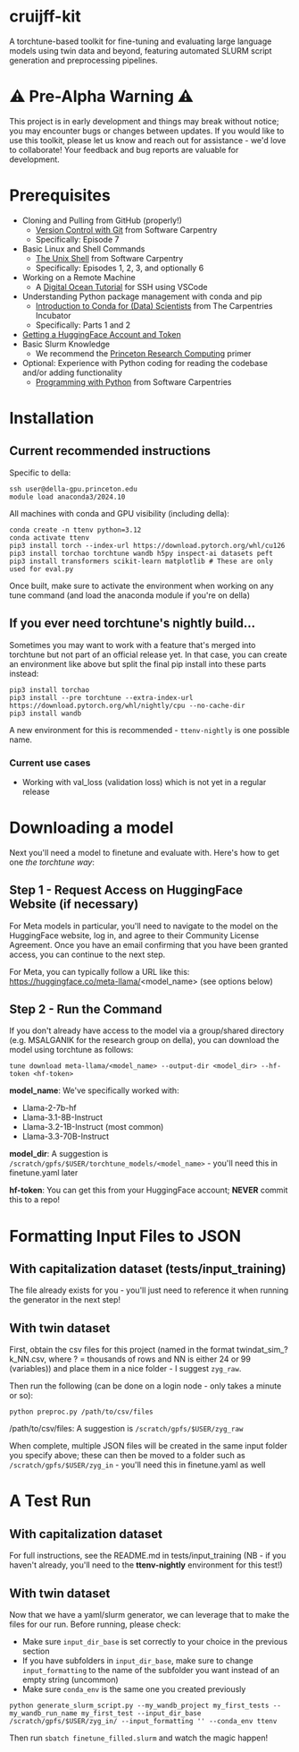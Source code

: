 # cruijff-kit
A torchtune-based toolkit for fine-tuning and evaluating large language models using twin data and beyond, featuring automated SLURM script generation and preprocessing pipelines.

# ⚠️ Pre-Alpha Warning ⚠️

This project is in early development and things may break without notice; you may encounter bugs or changes between updates. If you would like to use this toolkit, please let us know and reach out for assistance - we'd love to collaborate! Your feedback and bug reports are valuable for development.

# Prerequisites

- Cloning and Pulling from GitHub (properly!)
  - [Version Control with Git](https://swcarpentry.github.io/git-novice/) from Software Carpentry
  - Specifically: Episode 7
- Basic Linux and Shell Commands
  - [The Unix Shell](https://swcarpentry.github.io/shell-novice/) from Software Carpentry
  - Specifically: Episodes 1, 2, 3, and optionally 6
- Working on a Remote Machine
  - A [Digital Ocean Tutorial](https://www.digitalocean.com/community/tutorials/how-to-use-visual-studio-code-for-remote-development-via-the-remote-ssh-plugin) for SSH using VSCode
- Understanding Python package management with conda and pip
  - [Introduction to Conda for (Data) Scientists](https://carpentries-incubator.github.io/introduction-to-conda-for-data-scientists/) from The Carpentries Incubator
  - Specifically: Parts 1 and 2
- [Getting a HuggingFace Account and Token](https://huggingface.co/docs/hub/en/security-tokens)
- Basic Slurm Knowledge
  - We recommend the [Princeton Research Computing](https://researchcomputing.princeton.edu/support/knowledge-base/slurm) primer
- Optional: Experience with Python coding for reading the codebase and/or adding functionality
  - [Programming with Python](https://swcarpentry.github.io/python-novice-inflammation/) from Software Carpentries

# Installation

## Current recommended instructions

Specific to della:
```
ssh user@della-gpu.princeton.edu
module load anaconda3/2024.10
```

All machines with conda and GPU visibility (including della):
```
conda create -n ttenv python=3.12
conda activate ttenv
pip3 install torch --index-url https://download.pytorch.org/whl/cu126
pip3 install torchao torchtune wandb h5py inspect-ai datasets peft
pip3 install transformers scikit-learn matplotlib # These are only used for eval.py
```

Once built, make sure to activate the environment when working on any tune command (and load the anaconda module if you're on della)

## If you ever need torchtune's nightly build...

Sometimes you may want to work with a feature that's merged into torchtune but not part of an official release yet. In that case, you can create an environment like above but split the final pip install into these parts instead:
```
pip3 install torchao
pip3 install --pre torchtune --extra-index-url https://download.pytorch.org/whl/nightly/cpu --no-cache-dir
pip3 install wandb
```

A new environment for this is recommended - `ttenv-nightly` is one possible name.

### Current use cases

* Working with val_loss (validation loss) which is not yet in a regular release

# Downloading a model

Next you'll need a model to finetune and evaluate with. Here's how to get one *the torchtune way*:

## Step 1 - Request Access on HuggingFace Website (if necessary)

For Meta models in particular, you'll need to navigate to the model on the HuggingFace website, log in, and agree to their Community License Agreement. Once you have an email confirming that you have been granted access, you can continue to the next step.

For Meta, you can typically follow a URL like this: https://huggingface.co/meta-llama/<model_name> (see options below)

## Step 2 - Run the Command

If you don't already have access to the model via a group/shared directory (e.g. MSALGANIK for the research group on della), you can download the model using torchtune as follows:

```
tune download meta-llama/<model_name> --output-dir <model_dir> --hf-token <hf-token>
```
**model_name**: We've specifically worked with:
* Llama-2-7b-hf
* Llama-3.1-8B-Instruct
* Llama-3.2-1B-Instruct (most common)
* Llama-3.3-70B-Instruct

**model_dir**: A suggestion is `/scratch/gpfs/$USER/torchtune_models/<model_name>` - you'll need this in finetune.yaml later

**hf-token**: You can get this from your HuggingFace account; **NEVER** commit this to a repo!

# Formatting Input Files to JSON

## With capitalization dataset (tests/input_training)

The file already exists for you - you'll just need to reference it when running the generator in the next step!

## With twin dataset

First, obtain the csv files for this project (named in the format twindat_sim_?k_NN.csv, where ? = thousands of rows and NN is either 24 or 99 (variables)) and place them in a nice folder - I suggest `zyg_raw`.

Then run the following (can be done on a login node - only takes a minute or so):

```
python preproc.py /path/to/csv/files
```

/path/to/csv/files: A suggestion is `/scratch/gpfs/$USER/zyg_raw`

When complete, multiple JSON files will be created in the same input folder you specify above; these can then be moved to a folder such as `/scratch/gpfs/$USER/zyg_in` - you'll need this in finetune.yaml as well

# A Test Run

## With capitalization dataset

For full instructions, see the README.md in tests/input_training (NB - if you haven't already, you'll need to the **ttenv-nightly** environment for this test!)

## With twin dataset

Now that we have a yaml/slurm generator, we can leverage that to make the files for our run. Before running, please check:

* Make sure `input_dir_base` is set correctly to your choice in the previous section
* If you have subfolders in `input_dir_base`, make sure to change `input_formatting` to the name of the subfolder you want instead of an empty string (uncommon)
* Make sure `conda_env` is the same one you created previously

```
python generate_slurm_script.py --my_wandb_project my_first_tests --my_wandb_run_name my_first_test --input_dir_base /scratch/gpfs/$USER/zyg_in/ --input_formatting '' --conda_env ttenv
```

Then run `sbatch finetune_filled.slurm` and watch the magic happen!


